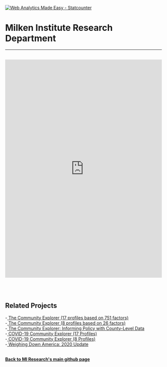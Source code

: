 <br><br>
<head><!-- Global site tag (gtag.js) - Google Analytics -->
<script async src="https://www.googletagmanager.com/gtag/js?id=UA-166686264-2"></script>
<script>
  window.dataLayer = window.dataLayer || [];
  function gtag(){dataLayer.push(arguments);}
  gtag('js', new Date());

  gtag('config', 'UA-166686264-2');
</script>

  <!-- Default Statcounter code for CE and the digital divide
https://miresearch.github.io/Broadband/ -->
<script type="text/javascript">
var sc_project=12810103; 
var sc_invisible=1; 
var sc_security="f7097ac0"; 
</script>
<script type="text/javascript"
src="https://www.statcounter.com/counter/counter.js"
async></script>
<noscript><div class="statcounter"><a title="Web Analytics
Made Easy - Statcounter" href="https://statcounter.com/"
target="_blank"><img class="statcounter"
src="https://c.statcounter.com/12810103/0/f7097ac0/1/"
alt="Web Analytics Made Easy - Statcounter"
referrerPolicy="no-referrer-when-downgrade"></a></div></noscript>
<!-- End of Statcounter Code -->
  

<meta name="twitter:title" content="Digital Divide and the Community Explorer">
<meta name="twitter:description" content="A new look at the digital divid across the US counties using the Community Explorer profiles.">
<meta name="twitter:image" content="https://claudelopez.com/wp-content/uploads/2022/10/CE-and-Internet-adoption.png">
<meta name="twitter:card" content="summary_large_image">

<meta property="og:title" content="Community Explorer">
<meta property="og:description" content="A new look at the digital divide across the US counties using the Community Explorer profiles.">
<meta property="og:image" content="https://claudelopez.com/wp-content/uploads/2022/10/CE-and-Internet-adoption.png">
<meta property="og:image:url" content="https://claudelopez.com/wp-content/uploads/2022/10/CE-and-Internet-adoption.png">
<meta property="og:image:secure_url" content="https://claudelopez.com/wp-content/uploads/2022/10/CE-and-Internet-adoption.png">
<meta property="og:url" content="https://miresearch.github.io/broadband/">

</head>

<H1><b>Milken Institute Research Department </b></H1><Hr>


<br>   
<iframe src="https://public.tableau.com/views/Tableau-Broadband/Map?:showVizHome=no&:embed=true" width="100%" height="700" frameborder="0"></iframe>
  


<br>

<br><br>
<H2>Related Projects </H2>
-<a href="https://miresearch.github.io/Community-Explorer/" target="_blank"> The Community Explorer (17 profiles based on 751 factors) </a> <br>
-<a href="https://miresearch.github.io/Community-Explorer-8-profiles//" target="_blank"> The Community Explorer  (8 profiles based on 26 factors) </a> <br>
-<a href="https://milkeninstitute.org/sites/default/files/reports-pdf/Community%20Explorer.pdf" target="_blank"> The Community Explorer: Informing Policy with County-Level Data </a> <br>
-<a href="https://miresearch.github.io/COVID19-Community-Explorer/" target="_blank"> COVID-19 Community Explorer (17 Profiles)</a> <br>
-<a href="https://miresearch.github.io/COVID-19-Community-Explorer-8profiles/" target="_blank"> COVID-19 Community Explorer (8 Profiles)</a> <br>
-<a href="https://milkeninstitute.org/reports/weighing-down-america-2020-update" target="_blank"> Weighing Down America: 2020 Update</a><br>
<Br>



<a href=" https://miresearch.github.io/About/" target="_blank"> <b>Back to MI Research's main github page</b>  </a>


